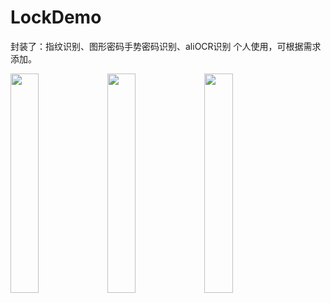 # LockDemo
封装了：指纹识别、图形密码手势密码识别、aliOCR识别
个人使用，可根据需求添加。


<img src="https://github.com/wzx54321/LockDemo/tree/master/imgs/take1.gif" width="30%" height="30%" />  
<img src="https://github.com/wzx54321/LockDemo/tree/master/imgs/take2.gif" width="30%" height="30%" />  
<img src="https://github.com/wzx54321/LockDemo/tree/master/imgs/take0.gif" width="30%" height="30%" /><imgsrc="https://github.com/wzx54321/LockDemo/blob/master/imgs/take.gif" width="30%" height="30%" />
 

